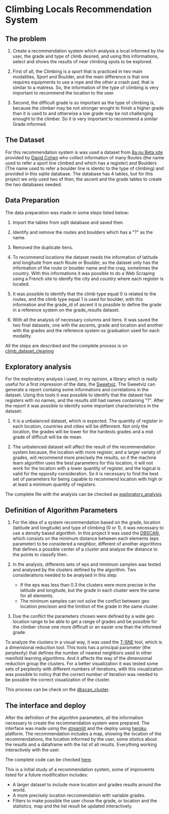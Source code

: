 # Climbing Locals Recommendation System

## The problem

1. Create a recommendation system which analysis a local informed by the user, the grade and type of climb desired, and using this informations, select and shows the results of near climbing spots to be explored.

2. First of all, the Climbing is a sport that is practiced in two main modalities, Sport and Boulder, and the main difference is that one requires equipments to use a rope and the other a crash pad, that is similar to a matress. So, the information of the type of climbing is very important to recommend the location to the user.

3. Second, the difficult grade is so important as the type of climbing is, because the climber may be not stronger enoght to finish a higher grade than it is used to and otherwise a low grade may be not challenging enought to the climber. So it is very important to recommend a similar Grade informed.

## The Dataset

For this recommendation system is was used a dataset from [8a.nu Beta site](https://www.kaggle.com/dcohen21/8anu-climbing-logbook) provided by [David Cohen](https://www.kaggle.com/dcohen21) who collect information of many Routes (the name used to refer a sport line climbed and which has a register) and Boulders (The name used to refer a boulder line is identic to the type of climbing) and provided in this sqlite database.
The database has 4 tables, but for this project we only used two of then, the ascent and the grade tables to create the two databases needed.

## Data Preparation

The data preparation was made in some steps listed below:

1. Import the tables from sqlit database and saved then.

2. Identify and remove the routes and boulders which has a "?" as the name.

3. Removed the duplicate itens.

4. To recommend locations the dataset needs the information of latitude and longitude from each Route or Boulder, so the dataset only has the information of the route or boulder name and the crag, sometimes the country. With this informations it was possible to do a Web Scraping using a French site to identfy the city and country where each register is located.

5. It was possible to identify that the climb type equal 0 is related to the routes, and the climb type equal 1 is used for boulder, with this information and the grade_id of ascent it is possible to define the grade in a reference system on the grade_results dataset.

6. With all the analysis of necessary columns and itens. It was saved the two final datasets, one with the ascents, grade and location and another with the grades and the reference system os graduation used for each modality.

All the steps are described and the complete process is on [climb_dataset_cleaning](https://github.com/tiagotakeshi/climb-project/blob/366666ca5b7b974286e3c1e907b927c3ff2a3ebb/files/climb_dataset_cleaning.ipynb)

## Exploratory analysis

For the exploratory analysis i used, in my opinion, a library which is really useful for a first impression of the data, the [Sweetviz](https://pypi.org/project/sweetviz/). The Sweetviz can generate a report containg some informations and correlations in the dataset.
Using this tools it was possible to identify that the dataset has registers with no names, and the results still had names containing "?".
After the report it was possible to identify some important characteristics in the dataset:

1. It is a unbalanced dataset, which is expected. The quantity of register in each location, countries and cities will be diffenrent. Not only the location, the grades will be lower for the hardests grades and a mid grade of difficult will be de mean.

2. The unbalenced dataset will affect the result of the recommendation system because, the location with more register, and a larger variaty of grades, will recommend more precisely the results, so if the machine learn algorithm uses the best parameters for this location, it will not work for the location with a lower quantity of register, and the logical is valid for the opposity consideration. So it is necessary to find the best set of parameters for being capable to recommend location with high or at least a minimum quantity of registers.

The complete file with the analysis can be checked as [exploratory_analysis](https://github.com/tiagotakeshi/climb-project/blob/443c2feda1506ffd916955aa58f95cbf2bbdb2cf/files/exploratory_analysis.ipynb).

## Definition of Algorithm Parameters

1. For the idea of a system recommendation based on the grade, location (latitude and longitude) and type of climbing (0 or 1), it was necessary to use a density based algorithm. In this project it was used the [DBSCAN](https://scikit-learn.org/stable/modules/generated/sklearn.cluster.DBSCAN.html), which consists on the minimum distance between each elements (eps parameter) to be considered a neighbor, different of another algorithms that defines a possible center of a cluster and analyse the distance to the points to classify then.   

2. In the analysis, differents sets of eps and minimum samples was tested and analysed by the clusters defined by the algorithm. Two considerations needed to be analysed in this step:
	- If the eps was less than 0.3 the clusters were more precise in the latitude and longitude, but the grade in each cluster were the same for all elements.
	- The minimum samples can not solve the conflict between geo location precision and the limition of the grade in the same cluster.

3. Due the conflict the parameters chosen were defined by a wide geo location range to be able to get a range of grades and be possible for the climber chose one more difficult or an easier one than the informed grade.

To analyze the clusters in a visual way, it was used the [T-SNE](https://scikit-learn.org/stable/modules/generated/sklearn.manifold.TSNE.html) tool, which is a dimensional reduction tool.
This tools has a principal parameter (the perplexity) that defines the number of nearest neighbors used in other manifold learning algorithms. And it affects the way of the dimensional reduction group the clusters.
For a better visualization it was tested some sets of perplexity with different numbers of iterations, with this visualization was possible to noticy that the correct number of iteration was needed to be possible the correct visualization of the cluster.

This process can be check on the [dbscan_cluster](https://github.com/tiagotakeshi/climb-project/blob/8373caa334e6ecf01a74b7430bb583049bbdeb41/files/dbscan_clusters.ipynb).

## The interface and deploy

After the definition of the algorithm parameters, all the information necessary to create the recommendation system were prepared. The interface was made using the [streamlit](https://streamlit.io/#install) and the deploy using [heroku](https://www.heroku.com/about) platform.
The recommendation includes a map, showing the location of the recommendations, the location informed by the user, some stistics about the results and a dataframe with the list of all results. Everything working interactively with the user.

The complete code can be checked [here](https://github.com/tiagotakeshi/climb-project/blob/dfe79661a277c9b462889aa16208a35836ceb3b6/main.py).

This is a initial study of a recommendation system, some of improvemts listed for a future modification includes:
- A larger dataset to include more location and grades results around the world.
- A more precisely location reccomendation with variable grades.
- Filters to make possible the user chose the grade, or location and the statistics, map and the list result be updated interactively.
